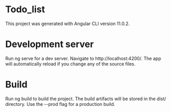 # Todo_list
This project was generated with Angular CLI version 11.0.2.

# Development server
Run ng serve for a dev server. Navigate to http://localhost:4200/. The app will automatically reload if you change any of the source files.

# Build
Run ng build to build the project. The build artifacts will be stored in the dist/ directory. Use the --prod flag for a production build.


